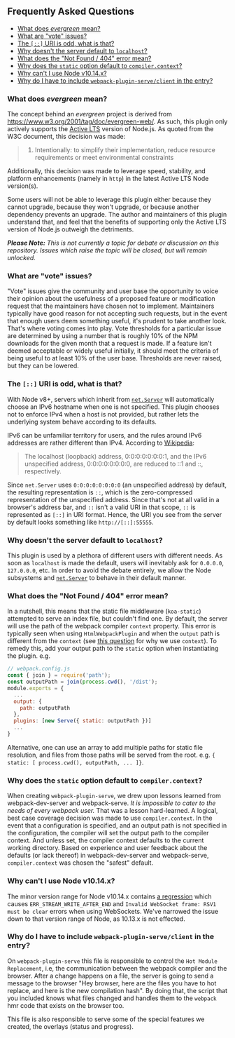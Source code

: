 ## Frequently Asked Questions

<!-- toc -->

- [What does _evergreen_ mean?](#what-does-evergreen-mean)
- [What are "vote" issues?](#what-are-vote-issues)
- [The `[::]` URI is odd, what is that?](#the--uri-is-odd-what-is-that)
- [Why doesn't the server default to `localhost`?](#why-doesnt-the-server-default-to-localhost)
- [What does the "Not Found / 404" error mean?](#what-does-the-not-found--404-error-mean)
- [Why does the `static` option default to `compiler.context`?](#why-does-the-static-option-default-to-compilercontext)
- [Why can't I use Node v10.14.x?](#why-cant-i-use-node-v1014x)
- [Why do I have to include `webpack-plugin-serve/client` in the entry?](#why-do-i-have-to-include-webpack-plugin-serveclient-in-the-entry)

<!-- tocstop -->

<!-- NOTE: markdown-toc will render this link malformed. check it each time the toc is generated -->
### What does _evergreen_ mean?

The concept behind an _evergreen_ project is derived from https://www.w3.org/2001/tag/doc/evergreen-web/. As such, this plugin only actively supports the [Active LTS](https://github.com/nodejs/Release#release-schedule) version of Node.js. As quoted from the W3C document, this decision was made:

> 1. Intentionally: to simplify their implementation, reduce resource requirements or meet environmental constraints

Additionally, this decision was made to leverage speed, stability, and platform enhancements (namely in `http`) in the latest Active LTS Node version(s).

Some users will not be able to leverage this plugin either because they cannot upgrade, because they won't upgrade, or because another dependency prevents an upgrade. The author and maintainers of this plugin understand that, and feel that the benefits of supporting only the Active LTS version of Node.js outweigh the detriments.

_**Please Note:** This is not currently a topic for debate or discussion on this repository. Issues which raise the topic will be closed, but will remain unlocked._

### What are "vote" issues?

"Vote" issues give the community and user base the opportunity to voice their opinion about the usefulness of a proposed feature or modification request that the maintainers have chosen not to implement. Maintainers typically have good reason for not accepting such requests, but in the event that enough users deem something useful, it's prudent to take another look. That's where voting comes into play. Vote thresholds for a particular issue are determined by using a number that is roughly 10% of the NPM downloads for the given month that a request is made. If a feature isn't deemed acceptable or widely useful initially, it should meet the criteria of being useful to at least 10% of the user base. Thresholds are never raised, but they can be lowered.

### The `[::]` URI is odd, what is that?

With Node v8+, servers which inherit from [`net.Server`](https://nodejs.org/api/net.html#net_class_net_server) will automatically choose an IPv6 hostname when one is not specified. This plugin chooses not to enforce IPv4 when a host is not provided, but rather lets the underlying system behave according to its defaults.

IPv6 can be unfamiliar territory for users, and the rules around IPv6 addresses are rather different than IPv4. According to [Wikipedia](https://en.wikipedia.org/wiki/IPv6_address#Representation):

> The localhost (loopback) address, 0:0:0:0:0:0:0:1, and the IPv6 unspecified address, 0:0:0:0:0:0:0:0, are reduced to ::1 and ::, respectively.

Since `net.Server` uses `0:0:0:0:0:0:0:0` (an unspecified address) by default, the resulting representation is `::`, which is the zero-compressed representation of the unspecified address. Since that's not at all valid in a browser's address bar, and `::` isn't a valid URI in that scope, `::` is represented as `[::]` in URI format. Hence, the URI you see from the server by default looks something like `http://[::]:55555`.

### Why doesn't the server default to `localhost`?

This plugin is used by a plethora of different users with different needs. As soon as `localhost` is made the default, users will inevitably ask for `0.0.0.0`, `127.0.0.0`, etc. In order to avoid the debate entirely, we allow the Node subsystems and [`net.Server`](https://nodejs.org/api/net.html#net_class_net_server) to behave in their default manner.

### What does the "Not Found / 404" error mean?

In a nutshell, this means that the static file middleware (`koa-static`) attempted to serve an index file, but couldn't find one. By default, the server will use the path of the webpack compiler `context` property. This error is typically seen when using `HtmlWebpackPlugin` and when the `output` path is different from the `context` (see [this question](#why-does-the-static-option-default-to-compilercontext) for why we use `context`). To remedy this, add your output path to the `static` option when instantiating the plugin. e.g.

```js
// webpack.config.js
const { join } = require('path');
const outputPath = join(process.cwd(), '/dist');
module.exports = {
  ...
  output: {
    path: outputPath
  },
  plugins: [new Serve({ static: outputPath })]
  ...
}
```

Alternative, one can use an array to add multiple paths for static file resolution, and files from those paths will be served from the root. e.g. `{ static: [ process.cwd(), outputPath, ... ]}`.

### Why does the `static` option default to `compiler.context`?

When creating `webpack-plugin-serve`, we drew upon lessons learned from webpack-dev-server and webpack-serve. _It is impossible to cater to the needs of every webpack user._ That was a lesson hard-learned. A logical, best case coverage decision was made to use `compiler.context`. In the event that a configuration is specified, and an output path is not specified in the configuration, the compiler will set the output path to the compiler context. And unless set, the compiler context defaults to the current working directory. Based on experience and user feedback about the defaults (or lack thereof) in webpack-dev-server and webpack-serve, `compiler.context` was chosen the "safest" default.

### Why can't I use Node v10.14.x?

The minor version range for Node v10.14.x contains [a regression](https://github.com/nodejs/node/pull/17806#issuecomment-446213378) which causes `ERR_STREAM_WRITE_AFTER_END` and `Invalid WebSocket frame: RSV1 must be clear` errors when using WebSockets. We've narrowed the issue down to that version range of Node, as 10.13.x is not effected.

### Why do I have to include `webpack-plugin-serve/client` in the entry?


On `webpack-plugin-serve` this file is responsible to control the `Hot Module Replacement`, i.e, the communication between the webpack compiler and the browser. After a change happens on a file, the server is going to send a message to the browser "Hey browser, here are the files you have to hot replace, and here is the new compilation hash". By doing that, the script that you included knows what files changed and handles them to the `webpack` hmr code that exists on the browser too.

This file is also responsible to serve some of the special features we created, the overlays (status and progress).
